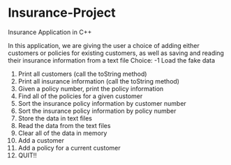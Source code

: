 # Insurance-Project
Insurance Application in C++

In this application, we are giving the user a choice of adding either customers or policies for existing customers, as well as saving and reading their insurance information from a text file
Choice:
-1 Load the fake data
1. Print all customers (call the toString method)
2. Print all insurance information (call the toString method)
3. Given a policy number, print the policy information
4.  Find all of the policies for a given customer
5. Sort the insurance policy information by customer number
6. Sort the insurance policy information by policy number
7. Store the data in text files
8. Read the data from the text files
9. Clear all of the data in memory
10. Add a customer
11. Add a policy for a current customer
999. QUIT!!
